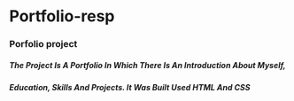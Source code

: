 # Portfolio-resp
### Porfolio project 
##### The Project Is A Portfolio In Which There Is An Introduction About Myself,
##### Education, Skills And Projects. It Was Built Used HTML And CSS

